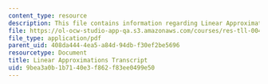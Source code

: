 ```yaml
---
content_type: resource
description: This file contains information regarding Linear Approximations.
file: https://ol-ocw-studio-app-qa.s3.amazonaws.com/courses/res-tll-004-stem-concept-videos-fall-2013/9bea3a0b1b7140e3f862f83ee0499e50_MITRES_TLL-004F13_LinearAp.pdf
file_type: application/pdf
parent_uid: 408da444-4ea5-a84d-94db-f30ef2be5696
resourcetype: Document
title: Linear Approximations Transcript
uid: 9bea3a0b-1b71-40e3-f862-f83ee0499e50
---
```

